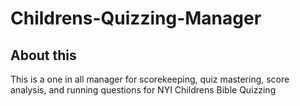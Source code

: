 # Childrens-Quizzing-Manager
## About this
This is a one in all manager for scorekeeping, quiz mastering, score analysis, and running questions for NYI Childrens Bible Quizzing
